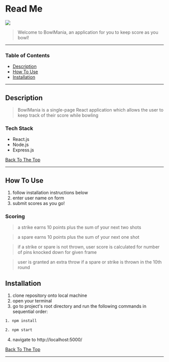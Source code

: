 # Read Me

![](README.gif)

> Welcome to BowlMania, an application for you to keep score as you bowl!

---

### Table of Contents

- [Description](#description)
- [How To Use](#how-to-use)
- [Installation](#installation)

---

## Description

> BowlMania is a single-page React application which allows the user to keep track of their score while bowling

### Tech Stack

- React.js
- Node.js
- Express.js

[Back To The Top](#read-me)

---

## How To Use

1. follow installation instructions below
2. enter user name on form
3. submit scores as you go!

### Scoring

> a strike earns 10 points plus the sum of your next two shots

> a spare earns 10 points plus the sum of your next one shot

> if a strike or spare is not thrown, user score is calculated for number of pins knocked down for given frame

> user is granted an extra throw if a spare or strike is thrown in the 10th round

## Installation

1. clone repository onto local machine
2. open your terminal
3. go to project's root directory and run the following commands in sequential order:

```html
1. npm install
```

```html
2. npm start
```

4. navigate to http://localhost:5000/

[Back To The Top](#read-me)

---
